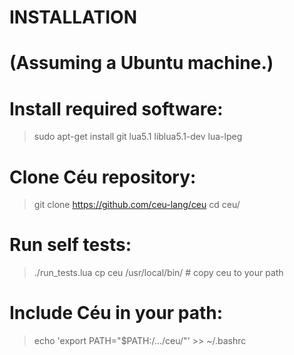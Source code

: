 # INSTALLATION

# (Assuming a Ubuntu machine.)

# Install required software:

> sudo apt-get install git lua5.1 liblua5.1-dev lua-lpeg

# Clone Céu repository:

> git clone https://github.com/ceu-lang/ceu
> cd ceu/

# Run self tests:

> ./run_tests.lua
> cp ceu /usr/local/bin/  # copy ceu to your path

# Include Céu in your path:

> echo 'export PATH="$PATH:/.../ceu/"' >> ~/.bashrc
